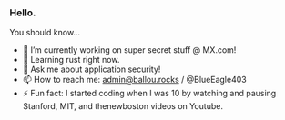 ### Hello.

You should know...
- 🔭 I’m currently working on super secret stuff @ MX.com!
- 🌱 Learning rust right now.
- 💬 Ask me about application security!
- 📫 How to reach me: admin@ballou.rocks / @BlueEagle403
- ⚡ Fun fact: I started coding when I was 10 by watching and pausing Stanford, MIT, and thenewboston videos on Youtube.
